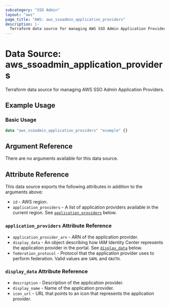 ```yaml
---
subcategory: "SSO Admin"
layout: "aws"
page_title: "AWS: aws_ssoadmin_application_providers"
description: |-
  Terraform data source for managing AWS SSO Admin Application Providers.
---
```


# Data Source: aws_ssoadmin_application_providers

Terraform data source for managing AWS SSO Admin Application Providers.

## Example Usage

### Basic Usage

```terraform
data "aws_ssoadmin_application_providers" "example" {}
```

## Argument Reference

There are no arguments available for this data source.

## Attribute Reference

This data source exports the following attributes in addition to the arguments above:

* `id` - AWS region.
* `application_providers` - A list of application providers available in the current region. See [`application_providers`](#application_providers-attribute-reference) below.

### `application_providers` Attribute Reference

* `application_provider_arn` - ARN of the application provider.
* `display_data` - An object describing how IAM Identity Center represents the application provider in the portal. See [`display_data`](#display_data-attribute-reference) below.
* `federation_protocol` - Protocol that the application provider uses to perform federation. Valid values are `SAML` and `OAUTH`.

### `display_data` Attribute Reference

* `description` - Description of the application provider.
* `display_name` - Name of the application provider.
* `icon_url` - URL that points to an icon that represents the application provider.
